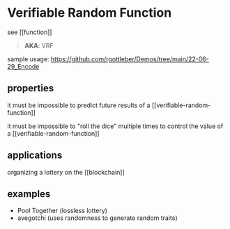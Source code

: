 # Verifiable Random Function

see [[function]]

> **AKA**: VRF

sample usage: <https://github.com/rgottleber/Demos/tree/main/22-06-29_Encode>

## properties

it must be impossible to predict future results of a [[verifiable-random-function]]

it must be impossible to "roll the dice" multiple times to control the value of a [[verifiable-random-function]]

## applications

organizing a lottery on the [[blockchain]]

## examples

- Pool Together (lossless lottery)
- avegotchi (uses randomness to generate random traits)
